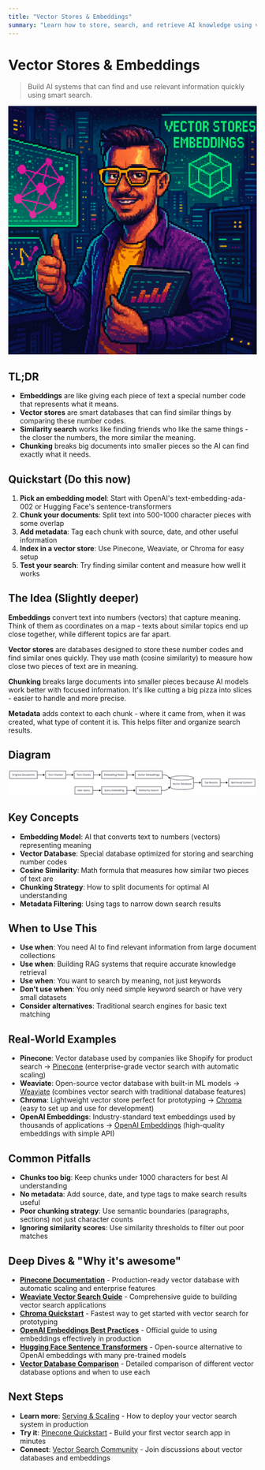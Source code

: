 ```yaml
---
title: "Vector Stores & Embeddings"
summary: "Learn how to store, search, and retrieve AI knowledge using vector databases and embeddings"
---
```


# Vector Stores & Embeddings

> Build AI systems that can find and use relevant information quickly using smart search.

![ai architect vector stores and embeddings](/img/vector-stores-and-embeddings.png)

## TL;DR
- **Embeddings** are like giving each piece of text a special number code that represents what it means.
- **Vector stores** are smart databases that can find similar things by comparing these number codes.
- **Similarity search** works like finding friends who like the same things - the closer the numbers, the more similar the meaning.
- **Chunking** breaks big documents into smaller pieces so the AI can find exactly what it needs.

## Quickstart (Do this now)
1. **Pick an embedding model**: Start with OpenAI's text-embedding-ada-002 or Hugging Face's sentence-transformers
2. **Chunk your documents**: Split text into 500-1000 character pieces with some overlap
3. **Add metadata**: Tag each chunk with source, date, and other useful information
4. **Index in a vector store**: Use Pinecone, Weaviate, or Chroma for easy setup
5. **Test your search**: Try finding similar content and measure how well it works

## The Idea (Slightly deeper)
**Embeddings** convert text into numbers (vectors) that capture meaning. Think of them as coordinates on a map - texts about similar topics end up close together, while different topics are far apart.

**Vector stores** are databases designed to store these number codes and find similar ones quickly. They use math (cosine similarity) to measure how close two pieces of text are in meaning.

**Chunking** breaks large documents into smaller pieces because AI models work better with focused information. It's like cutting a big pizza into slices - easier to handle and more precise.

**Metadata** adds context to each chunk - where it came from, when it was created, what type of content it is. This helps filter and organize search results.

## Diagram
![Vector Stores and Embeddings](/img/diagrams/vector-stores-and-embeddings.png)

## Key Concepts
- **Embedding Model**: AI that converts text to numbers (vectors) representing meaning
- **Vector Database**: Special database optimized for storing and searching number codes
- **Cosine Similarity**: Math formula that measures how similar two pieces of text are
- **Chunking Strategy**: How to split documents for optimal AI understanding
- **Metadata Filtering**: Using tags to narrow down search results

## When to Use This
- **Use when**: You need AI to find relevant information from large document collections
- **Use when**: Building RAG systems that require accurate knowledge retrieval
- **Use when**: You want to search by meaning, not just keywords
- **Don't use when**: You only need simple keyword search or have very small datasets
- **Consider alternatives**: Traditional search engines for basic text matching

## Real-World Examples
- **Pinecone**: Vector database used by companies like Shopify for product search → [Pinecone](https://www.pinecone.io/) (enterprise-grade vector search with automatic scaling)
- **Weaviate**: Open-source vector database with built-in ML models → [Weaviate](https://weaviate.io/) (combines vector search with traditional database features)
- **Chroma**: Lightweight vector store perfect for prototyping → [Chroma](https://www.trychroma.com/) (easy to set up and use for development)
- **OpenAI Embeddings**: Industry-standard text embeddings used by thousands of applications → [OpenAI Embeddings](https://platform.openai.com/docs/guides/embeddings) (high-quality embeddings with simple API)

## Common Pitfalls
- **Chunks too big**: Keep chunks under 1000 characters for best AI understanding
- **No metadata**: Add source, date, and type tags to make search results useful
- **Poor chunking strategy**: Use semantic boundaries (paragraphs, sections) not just character counts
- **Ignoring similarity scores**: Use similarity thresholds to filter out poor matches

## Deep Dives & "Why it's awesome"
- **[Pinecone Documentation](https://docs.pinecone.io/)** - Production-ready vector database with automatic scaling and enterprise features
- **[Weaviate Vector Search Guide](https://weaviate.io/developers/weaviate/current/vector-db/vector-search.html)** - Comprehensive guide to building vector search applications
- **[Chroma Quickstart](https://docs.trychroma.com/getting-started)** - Fastest way to get started with vector search for prototyping
- **[OpenAI Embeddings Best Practices](https://platform.openai.com/docs/guides/embeddings/use-cases)** - Official guide to using embeddings effectively in production
- **[Hugging Face Sentence Transformers](https://www.sbert.net/)** - Open-source alternative to OpenAI embeddings with many pre-trained models
- **[Vector Database Comparison](https://zilliz.com/comparison)** - Detailed comparison of different vector database options and when to use each

## Next Steps
- **Learn more**: [Serving & Scaling](serving-and-scaling.md) - How to deploy your vector search system in production
- **Try it**: [Pinecone Quickstart](https://docs.pinecone.io/docs/quickstart) - Build your first vector search app in minutes
- **Connect**: [Vector Search Community](https://github.com/topics/vector-database) - Join discussions about vector databases and embeddings


